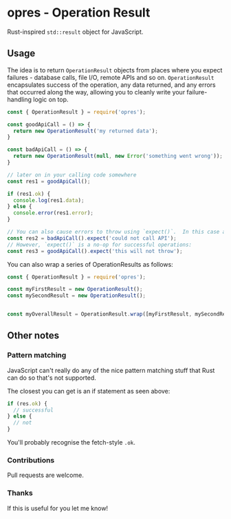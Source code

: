 # opres - Operation Result

Rust-inspired `std::result` object for JavaScript.

## Usage

The idea is to return `OperationResult` objects from places where you expect failures - database
calls, file I/O, remote APIs and so on.  `OperationResult` encapsulates success of the operation,
any data returned, and any errors that occurred along the way, allowing you to cleanly write your
failure-handling logic on top.

```js
const { OperationResult } = require('opres');

const goodApiCall = () => {
  return new OperationResult('my returned data');
}

const badApiCall = () => {
  return new OperationResult(null, new Error('something went wrong'));
}

// later on in your calling code somewhere
const res1 = goodApiCall();

if (res1.ok) {
  console.log(res1.data);
} else {
  console.error(res1.error);
}

// You can also cause errors to throw using `expect()`.  In this case an error would throw.
const res2 = badApiCall().expect('could not call API');
// However, `expect()` is a no-op for successful operations:
const res3 = goodApiCall().expect('this will not throw');
```

You can also wrap a series of OperationResults as follows:

```js
const { OperationResult } = require('opres');

const myFirstResult = new OperationResult();
const mySecondResult = new OperationResult();


const myOverallResult = OperationResult.wrap([myFirstResult, mySecondResult]);
```

## Other notes

### Pattern matching

JavaScript can't really do any of the nice pattern matching stuff that Rust can do so that's not
supported.

The closest you can get is an if statement as seen above:

```js
if (res.ok) {
  // successful
} else {
  // not
}
```

You'll probably recognise the fetch-style `.ok`.

### Contributions

Pull requests are welcome.

### Thanks

If this is useful for you let me know!
